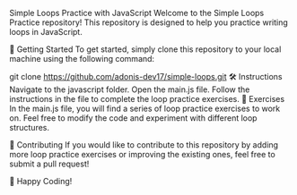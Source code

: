 Simple Loops Practice with JavaScript
Welcome to the Simple Loops Practice repository! This repository is designed to help you practice writing loops in JavaScript.

🚀 Getting Started
To get started, simply clone this repository to your local machine using the following command:

git clone https://github.com/adonis-dev17/simple-loops.git
🛠️ Instructions
Navigate to the javascript folder.
Open the main.js file.
Follow the instructions in the file to complete the loop practice exercises.
📝 Exercises
In the main.js file, you will find a series of loop practice exercises to work on. Feel free to modify the code and experiment with different loop structures.

🌟 Contributing
If you would like to contribute to this repository by adding more loop practice exercises or improving the existing ones, feel free to submit a pull request!

🎉 Happy Coding!

